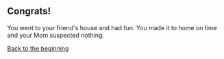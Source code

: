 ## Congrats!

You went to your friend's house and had fun. You made it to home on time and your Mom suspected nothing.

[Back to the beginning](alarm.md)
